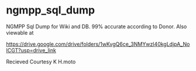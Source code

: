 # ngmpp_sql_dump
NGMPP Sql Dump for Wiki and DB. 99% accurate according to Donor.
Also viewable at

https://drive.google.com/drive/folders/1wKvgQ6ce_3NMYwzI40kgLdjpA_NoICGT?usp=drive_link

Recieved Courtesy K H.moto



